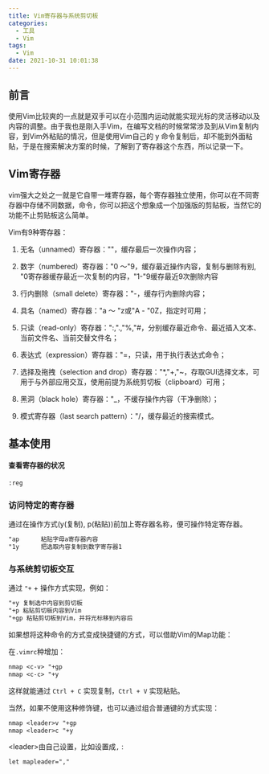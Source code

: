 ```yaml
---
title: Vim寄存器与系统剪切板
categories:
  - 工具
  - Vim
tags:
  - Vim
date: 2021-10-31 10:01:38
---
```


## 前言

使用Vim比较爽的一点就是双手可以在小范围内运动就能实现光标的灵活移动以及内容的调整。由于我也是刚入手Vim，在编写文档的时候常常涉及到从Vim复制内容，到Vim外粘贴的情况，但是使用Vim自己的 y 命令复制后，却不能到外面粘贴，于是在搜索解决方案的时候，了解到了寄存器这个东西，所以记录一下。

## Vim寄存器

vim强大之处之一就是它自带一堆寄存器，每个寄存器独立使用，你可以在不同寄存器中存储不同数据，命令，你可以把这个想象成一个加强版的剪贴板，当然它的功能不止剪贴板这么简单。

Vim有9种寄存器：

1. 无名（unnamed）寄存器：""，缓存最后一次操作内容；

2. 数字（numbered）寄存器："0 ～"9，缓存最近操作内容，复制与删除有别, "0寄存器缓存最近一次复制的内容，"1-"9缓存最近9次删除内容

3. 行内删除（small delete）寄存器："-，缓存行内删除内容；

4. 具名（named）寄存器："a ～ "z或"A - "0Z，指定时可用；

5. 只读（read-only）寄存器：":,".,"%,"#，分别缓存最近命令、最近插入文本、当前文件名、当前交替文件名；

6. 表达式（expression）寄存器："=，只读，用于执行表达式命令；

7. 选择及拖拽（selection and drop）寄存器："*,"+,"~，存取GUI选择文本，可用于与外部应用交互，使用前提为系统剪切板（clipboard）可用；

8. 黑洞（black hole）寄存器："_，不缓存操作内容（干净删除）；

9. 模式寄存器（last search pattern）："/，缓存最近的搜索模式。

## 基本使用

#### 查看寄存器的状况

```txt
:reg
```

### 访问特定的寄存器

通过在操作方式(y(复制), p(粘贴))前加上寄存器名称，便可操作特定寄存器。

```txt
"ap      粘贴字母a寄存器内容  
"1y      把选取内容复制到数字寄存器1 
```

### 与系统剪切板交互

通过 `"+` + 操作方式实现，例如：

```txt
"+y 复制选中内容到剪切板
"+p 粘贴剪切板内容到Vim
"+gp 粘贴剪切板到Vim，并将光标移到内容后
```

如果想将这种命令的方式变成快捷键的方式，可以借助Vim的Map功能：

在`.vimrc`种增加：

```txt
nmap <c-v> "+gp  
nmap <c-c> "+y  
```

这样就能通过 `Ctrl + C` 实现复制，`Ctrl + V` 实现粘贴。

当然，如果不使用这种修饰键，也可以通过组合普通键的方式实现：

```txt
nmap <leader>v "+gp 
nmap <leader>c "+y 
```

\<leader>由自己设置，比如设置成`,` :

```txt
let mapleader="," 
```

